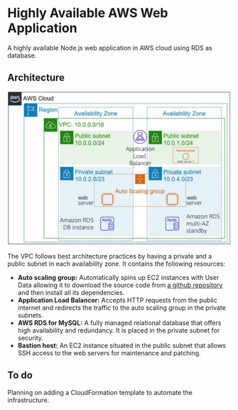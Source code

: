 # Highly Available AWS Web Application
A highly available Node.js web application in AWS cloud using RDS as database.



## Architecture  

![alt text](https://github.com/MedEzzedine/HA-AWS-WebApp/blob/main/Project%20Screenshots/0.png?raw=true)

The VPC follows best architecture practices by having a private and a public subnet in each availability zone. It contains the following resources:
- **Auto scaling group:** Automatically spins up EC2 instances with User Data allowing it to download the source code from [a github repository](https://github.com/MedEzzedine/crud-nodejs-mysql) and then install all its dependencies.
- **Application Load Balancer:** Accepts HTTP requests from the public internet and redirects the traffic to the auto scaling group in the private subnets.
- **AWS RDS for MySQL:** A fully managed relational database that offers high availability and redundancy. It is placed in the private subnet for security.
- **Bastion host:** An EC2 instance situated in the public subnet that allows SSH access to the web servers for maintenance and patching.

## To do
Planning on adding a CloudFormation template to automate the infrastructure.
